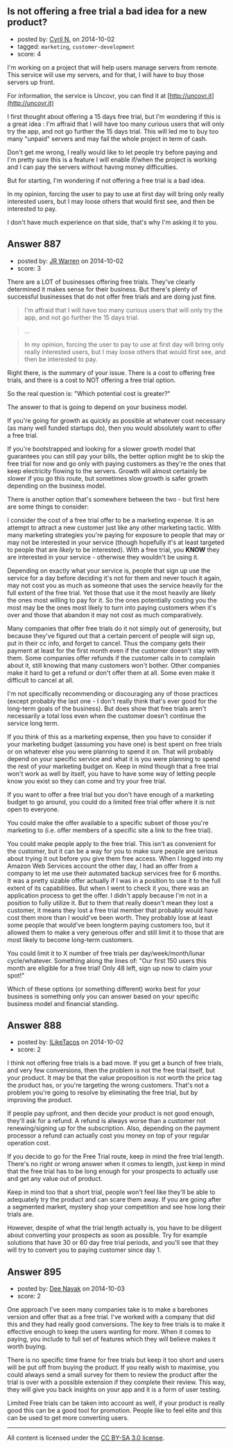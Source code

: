 ## Is not offering a free trial a bad idea for a new product?

- posted by: [Cyril N.](https://stackexchange.com/users/131106/cyril-n) on 2014-10-02
- tagged: `marketing`, `customer-development`
- score: 4

I'm working on a project that will help users manage servers from remote. This service will use my servers, and for that, I will have to buy those servers up front.

For information, the service is Uncovr, you can find it at [http://uncovr.it](http://uncovr.it)

I first thought about offering a 15 days free trial, but I'm wondering if this is a great idea : I'm affraid that I will have too many curious users that will only try the app, and not go further the 15 days trial. This will led me to buy too many "unpaid" servers and may fail the whole project in term of cash.

Don't get me wrong, I really would like to let people try before paying and I'm pretty sure this is a feature I will enable if/when the project is working and I can pay the servers without having money difficulties.

But for starting, I'm wondering if not offering a free trial is a bad idea.

In my opinion, forcing the user to pay to use at first day will bring only really interested users, but I may loose others that would first see, and then be interested to pay.

I don't have much experience on that side, that's why I'm asking it to you.


## Answer 887

- posted by: [JR Warren](https://stackexchange.com/users/1866317/jr-warren) on 2014-10-02
- score: 3

There are a LOT of businesses offering free trials. They've clearly determined it makes sense for their business.  But there's plenty of successful businesses that do not offer free trials and are doing just fine.

>  I'm affraid that I will have too many curious users that will only
> try the app, and not go further the 15 days trial.

> ...

> In my opinion, forcing the user to pay to use at first day will bring only really interested users, but I may loose others that would first see, and then be interested to pay.

Right there, is the summary of your issue. There is a cost to offering free trials, and there is a cost to NOT offering a free trial option.  

So the real question is: "Which potential cost is greater?" 

The answer to that is going to depend on your business model.

If you're going for growth as quickly as possible at whatever cost necessary (as many well funded startups do), then you would absolutely want to offer a free trial. 

If you're bootstrapped and looking for a slower growth model that guarantees you can still pay your bills, the better option might be to skip the free trial for now and go only with paying customers as they're the ones that keep electricity flowing to the servers.  Growth will almost certainly be slower if you go this route, but sometimes slow growth is safer growth depending on the business model.

There is another option that's somewhere between the two - but first here are some things to consider:

I consider the cost of a free trial offer to be a marketing expense. It is an attempt to attract a new customer just like any other marketing tactic. With many marketing strategies you're paying for exposure to people that may or may not be interested in your service (though hopefully it's at least targeted to people that are *likely* to be interested). With a free trial, you **KNOW** they are interested in your service - otherwise they wouldn't be using it.

Depending on exactly what your service is, people that sign up use the service for a day before deciding it's not for them and never touch it again, may not cost you as much as someone that uses the service heavily for the full extent of the free trial. Yet those that use it the most heavily are likely the ones most willing to pay for it. So the ones potentially costing you the most may be the ones most likely to turn into paying customers when it's over and those that abandon it may not cost as much comparatively.

Many companies that offer free trials do it not simply out of generosity, but because they've figured out that a certain percent of people will sign up, put in their cc info, and forget to cancel.  Thus the company gets their payment at least for the first month even if the customer doesn't stay with them. Some companies offer refunds if the customer calls in to complain about it, still  knowing that many customers won't bother. Other companies make it hard to get a refund or don't offer them at all.  Some even make it difficult to cancel at all.

I'm not specifically recommending or discouraging any of those practices (except probably the last one - I don't really think that's ever good for the long-term goals of the business). But does show that free trials aren't necessarily a total loss even when the customer doesn't continue the service long term.

If you think of this as a marketing expense, then you have to consider if your marketing budget (assuming you have one) is best spent on free trials or on whatever else you were planning to spend it on. That will probably depend on your specific service and what it is you were planning to spend the rest of your marketing budget on. Keep in mind though that a free trial won't work as well by itself, you have to have some way of letting people know you exist so they can come and try your free trial.

If you want to offer a free trial but you don't have enough of a marketing budget to go around, you could do a limited free trial offer where it is not open to everyone.

You could make the offer available to a specific subset of those you're marketing to (i.e. offer members of a specific site a link to the free trial).

You could make people apply to the free trial. This isn't as convenient for the customer, but it can be a way for you to make sure people are serious about trying it out before you give them free access.  When I logged into my Amazon Web Services account the other day, I had an offer from a company to let me use their automated backup services free for 6 months.  It was a pretty sizable offer actually if I was in a position to use it to the full extent of its capabilities. But when I went to check it you, there was an application process to get the offer. I didn't apply because I'm not in a position to fully utilize it. But to them that really doesn't mean they lost a customer, it means they lost a free trial member that probably would have cost them more than I would've been worth.  They probably lose at least some people that would've been longterm paying customers too, but it allowed them to make a very generous offer and still limit it to those that are most likely to become long-term customers.

You could limit it to X number of free trials per day/week/month/lunar cycle/whatever.  Something along the lines of: "Our first 150 users this month are eligible for a free trial! Only 48 left, sign up now to claim your spot!"

Which of these options (or something different) works best for your business is something only you can answer based on your specific business model and financial standing.


## Answer 888

- posted by: [ILikeTacos](https://stackexchange.com/users/1382925/iliketacos) on 2014-10-02
- score: 2

I think not offering free trials is a bad move. If you get a bunch of free trials, and very few conversions, then the problem is not the free trial itself, but your product. It may be that the value proposition is not worth the price tag the product has, or you're targeting the wrong customers. That's not a problem you're going to resolve by eliminating the free trial, but by improving the product.

If people pay upfront, and then decide your product is not good enough, they'll ask for a refund. A refund is always worse than a customer not renewing/signing up for the subscription. Also, depending on the payment processor a refund can actually cost you money on top of your regular operation cost. 

If you decide to go for the Free Trial route, keep in mind the free trial length. There's no right or wrong answer when it comes to length, just keep in mind that the free trial has to be long enough for your prospects to actually use and get any value out of product. 

Keep in mind too that a short trial, people won't feel like they'll be able to adequately try the product and can scare them away. If you are going after a segmented market, mystery shop your competition and see how long their trials are. 

However, despite of what the trial length actually is, you have to be diligent about converting your prospects as soon as possible. Try for example solutions that have 30 or 60 day free trial periods, and you'll see that they will try to convert you to paying customer since day 1. 






## Answer 895

- posted by: [Dee Nayak](https://stackexchange.com/users/1923899/dee-nayak) on 2014-10-03
- score: 2

One approach I've seen many companies take is to make a barebones version and offer that as a free trial. I've worked with a company that did this and they had really good conversions. The key to free trials is to make it effective enough to keep the users wanting for more. When it comes to paying, you include to full set of features which they will believe makes it worth buying. 

There is no specific time frame for free trials but keep it too short and users will be put off from buying the product. If you really wish to maximise, you could always send a small survey for them to review the product after the trial is over with a possible extension if they complete their review. This way, they will give you back insights on your app and it is a form of user testing.

Limited Free trials can be taken into account as well, if your product is really good this can be a good tool for promotion. People like to feel elite and this can be used to get more converting users.



---

All content is licensed under the [CC BY-SA 3.0 license](https://creativecommons.org/licenses/by-sa/3.0/).
